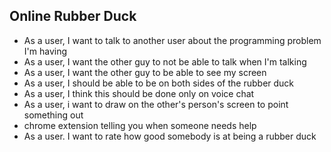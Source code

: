 ## Online Rubber Duck
- As a user, I want to talk to another user about the programming problem I'm having
- As a user, I want the other guy to not be able to talk when I'm talking
- As a user, I want the other guy to be able to see my screen
- As a user, I should be able to be on both sides of the rubber duck
- As a user, I think this should be done only on voice chat
- As a user, i want to draw on the other's person's screen to point something out
- chrome extension telling you when someone needs help
- As a user. I want to rate how good somebody is at being a rubber duck
